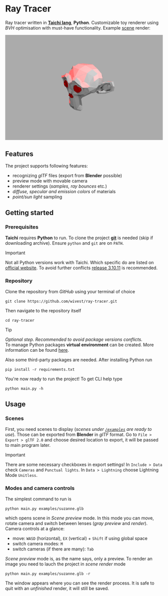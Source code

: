 # Ray Tracer

Ray tracer written in [**Taichi lang**](https://www.taichi-lang.org), **Python**. Customizable toy renderer using _BVH_ optimisation with must-have functionality. Example [scene](/examples/suzanne.glb) render:

![Example render](/examples/example.png)

## Features

The project supports following features:

-   recognizing _glTF_ files (export from **Blender** possible)
-   preview mode with movable camera
-   renderer settings (_samples, ray bounces_ etc.)
-   _diffuse, specular and emission colors_ of materials
-   _point/sun light_ sampling

## Getting started

### Prerequisites

**Taichi** requires **Python** to run. To clone the project [**git**](https://git-scm.com/downloads) is needed (skip if downloading archive). Ensure `python` and `git` are on `PATH`.

> [!IMPORTANT]  
> Not all Python versions work with Taichi. Which specific do are listed on [official website](https://docs.taichi-lang.org/docs/hello_world#prerequisites). To avoid further conflicts [release 3.10.11](https://www.python.org/downloads/release/python-31011/) is recommended.

### Repository

Clone the repository from _GitHub_ using your terminal of choice

```
git clone https://github.com/wivest/ray-tracer.git
```

Then navigate to the repository itself

```
cd ray-tracer
```

> [!TIP]  
> _Optional step. Recommended to avoid package versions conflicts._<br>
> To manage Python packages **virtual environment** can be created. More information can be found [here](https://docs.python.org/3/library/venv.html).

Also some third-party packages are needed. After installing Python run

```
pip install -r requirements.txt
```

You're now ready to run the project! To get CLI help type

```
python main.py -h
```

## Usage

### Scenes

First, you need scenes to display (_scenes under [`/examples`](/examples) are ready to use_). Those can be exported from **Blender** in _glTF_ format. Go to `File > Export > glTF 2.0` and choose desired location to export, it will be passed to main program later.

> [!IMPORTANT]  
> There are some necessary checkboxes in export settings! In `Include > Data` check `Cameras` and `Punctual lights`. In `Data > Lightning` choose Lightning Mode `Unitless`.

### Modes and camera controls

The simplest command to run is

```
python main.py examples/suzanne.glb
```

which opens scene in _Scene preview_ mode. In this mode you can move, rotate camera and switch between lenses (_gray preview_ and _render_). Camera controls at a glance:

-   move: `WASD` (horizontal), `EX` (vertical) + `Shift` if using global space
-   switch camera modes: `M`
-   switch cameras (if there are many): `Tab`

_Scene preview_ mode is, as the name says, only a preview. To render an image you need to lauch the project in _scene render_ mode

```
python main.py examples/suzanne.glb -r
```

The window appears where you can see the render process. It is safe to quit with an _unfinished_ render, it will still be saved.
